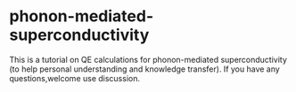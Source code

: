# phonon-mediated-superconductivity
This is a tutorial on QE calculations for phonon-mediated superconductivity (to help personal understanding and knowledge transfer). If you have any questions,welcome use discussion.
